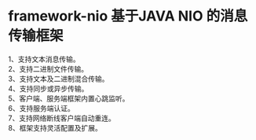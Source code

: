 
# framework-nio 基于JAVA NIO 的消息传输框架<br/>
1、支持文本消息传输。<br/>
2、支持二进制文件传输。<br/>
3、支持文本及二进制混合传输。<br/>
4、支持同步或异步传输。<br/>
5、客户端、服务端框架内置心跳监听。<br/>
6、支持服务端认证。<br/>
7、支持网络断线客户端自动重连。<br/>
8、框架支持灵活配置及扩展。<br/>
